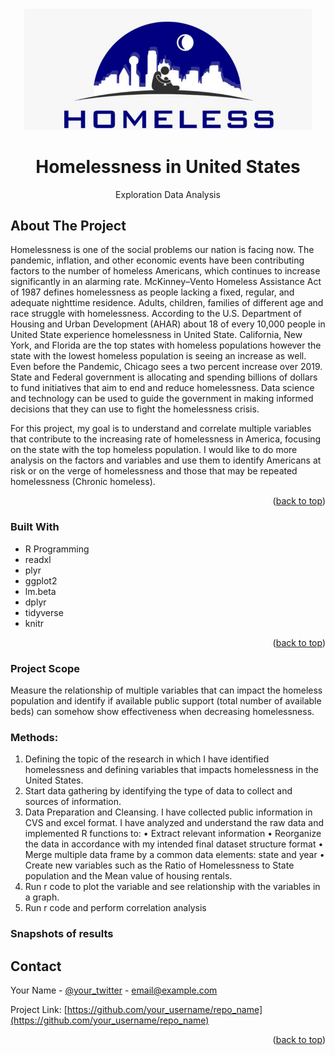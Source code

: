<!-- PROJECT LOGO -->
<br />
<div align="center">
<p align="center">
  <img width="460" height="auto" src="https://github.com/Tutay0913JP/DataScienceWork/blob/main/images/homeless.png">
</p>


  <h1 align="center">Homelessness in United States </h1>
  <p align="center">
    Exploration Data Analysis
  </p>
</div>

<!-- ABOUT THE PROJECT -->
## About The Project

Homelessness is one of the social problems our nation is facing now. The pandemic, inflation, and other
 economic events have been contributing factors to the number of homeless Americans, which continues
 to increase significantly in an alarming rate. McKinney–Vento Homeless Assistance Act of 1987 defines
 homelessness as people lacking a fixed, regular, and adequate nighttime residence. Adults, children, families
 of different age and race struggle with homelessness. According to the U.S. Department of Housing and
 Urban Development (AHAR) about 18 of every 10,000 people in United State experience homelessness in
 United State. California, New York, and Florida are the top states with homeless populations however the
 state with the lowest homeless population is seeing an increase as well. Even before the Pandemic, Chicago
 sees a two percent increase over 2019. State and Federal government is allocating and spending billions of
 dollars to fund initiatives that aim to end and reduce homelessness. Data science and technology can be used
 to guide the government in making informed decisions that they can use to fight the homelessness crisis.
 
 For this project, my goal is to understand and correlate multiple variables that contribute to the increasing
 rate of homelessness in America, focusing on the state with the top homeless population. I would like to
 do more analysis on the factors and variables and use them to identify Americans at risk or on the verge of
 homelessness and those that may be repeated homelessness (Chronic homeless).

<p align="right">(<a href="#readme-top">back to top</a>)</p>

### Built With
* R Programming
* readxl
* plyr
* ggplot2
* lm.beta
* dplyr
* tidyverse
* knitr
<p align="right">(<a href="#readme-top">back to top</a>)</p>


<!-- GETTING STARTED -->
### Project Scope
 Measure the relationship of multiple variables that can impact the homeless population and identify if  available public support (total number of available beds) can somehow show effectiveness when decreasing 
homelessness.


### Methods:
 1. Defining the topic of the research in which I have identified homelessness and defining variables that  impacts homelessness in the United States.
 2. Start data gathering by identifying the type of data to collect and sources of information.
 3. Data Preparation and Cleansing. I have collected public information in CVS and excel format. I have  analyzed and understand the raw data and implemented R functions to:
 • Extract relevant information
 • Reorganize the data in accordance with my intended final dataset structure format
 • Merge multiple data frame by a common data elements: state and year
 • Create new variables such as the Ratio of Homelessness to State population and the Mean value of
 housing rentals.
 4. Run r code to plot the variable and see relationship with the variables in a graph.
 5. Run r code and perform correlation analysis
    
### Snapshots of results


<!-- CONTACT -->
## Contact

Your Name - [@your_twitter](https://twitter.com/your_username) - email@example.com

Project Link: [https://github.com/your_username/repo_name](https://github.com/your_username/repo_name)

<p align="right">(<a href="#readme-top">back to top</a>)</p>



<!-- MARKDOWN LINKS & IMAGES -->
<!-- https://www.markdownguide.org/basic-syntax/#reference-style-links -->
[contributors-shield]: https://img.shields.io/github/contributors/othneildrew/Best-README-Template.svg?style=for-the-badge
[contributors-url]: https://github.com/othneildrew/Best-README-Template/graphs/contributors
[forks-shield]: https://img.shields.io/github/forks/othneildrew/Best-README-Template.svg?style=for-the-badge
[forks-url]: https://github.com/othneildrew/Best-README-Template/network/members
[stars-shield]: https://img.shields.io/github/stars/othneildrew/Best-README-Template.svg?style=for-the-badge
[stars-url]: https://github.com/othneildrew/Best-README-Template/stargazers
[issues-shield]: https://img.shields.io/github/issues/othneildrew/Best-README-Template.svg?style=for-the-badge
[issues-url]: https://github.com/othneildrew/Best-README-Template/issues
[license-shield]: https://img.shields.io/github/license/othneildrew/Best-README-Template.svg?style=for-the-badge
[license-url]: https://github.com/othneildrew/Best-README-Template/blob/master/LICENSE.txt
[linkedin-shield]: https://img.shields.io/badge/-LinkedIn-black.svg?style=for-the-badge&logo=linkedin&colorB=555
[linkedin-url]: https://linkedin.com/in/othneildrew
[product-screenshot]: images/screenshot.png
[Next.js]: https://img.shields.io/badge/next.js-000000?style=for-the-badge&logo=nextdotjs&logoColor=white
[Next-url]: https://nextjs.org/
[React.js]: https://img.shields.io/badge/React-20232A?style=for-the-badge&logo=react&logoColor=61DAFB
[React-url]: https://reactjs.org/
[Vue.js]: https://img.shields.io/badge/Vue.js-35495E?style=for-the-badge&logo=vuedotjs&logoColor=4FC08D
[Vue-url]: https://vuejs.org/
[Angular.io]: https://img.shields.io/badge/Angular-DD0031?style=for-the-badge&logo=angular&logoColor=white
[Angular-url]: https://angular.io/
[Svelte.dev]: https://img.shields.io/badge/Svelte-4A4A55?style=for-the-badge&logo=svelte&logoColor=FF3E00
[Svelte-url]: https://svelte.dev/
[Laravel.com]: https://img.shields.io/badge/Laravel-FF2D20?style=for-the-badge&logo=laravel&logoColor=white
[Laravel-url]: https://laravel.com
[Bootstrap.com]: https://img.shields.io/badge/Bootstrap-563D7C?style=for-the-badge&logo=bootstrap&logoColor=white
[Bootstrap-url]: https://getbootstrap.com
[JQuery.com]: https://img.shields.io/badge/jQuery-0769AD?style=for-the-badge&logo=jquery&logoColor=white
[JQuery-url]: https://jquery.com 
